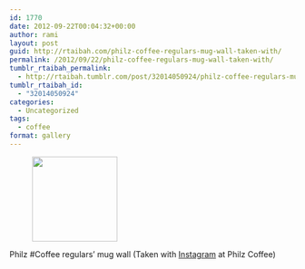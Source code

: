 ```yaml
---
id: 1770
date: 2012-09-22T00:04:32+00:00
author: rami
layout: post
guid: http://rtaibah.com/philz-coffee-regulars-mug-wall-taken-with/
permalink: /2012/09/22/philz-coffee-regulars-mug-wall-taken-with/
tumblr_rtaibah_permalink:
  - http://rtaibah.tumblr.com/post/32014050924/philz-coffee-regulars-mug-wall-taken-with
tumblr_rtaibah_id:
  - "32014050924"
categories:
  - Uncategorized
tags:
  - coffee
format: gallery
---
```

<div id='gallery-88' class='gallery galleryid-1770 gallery-columns-3 gallery-size-thumbnail'>
  <figure class='gallery-item'> 
  
  <div class='gallery-icon landscape'>
    <a href='http://139.59.20.41/2012/09/22/philz-coffee-regulars-mug-wall-taken-with/attachment/1771/'><img width="150" height="150" src="http://139.59.20.41/wp-content/uploads/2012/09/tumblr_maq5jkIQvq1qb4qlko1_1280-150x150.jpg" class="attachment-thumbnail size-thumbnail" alt="" srcset="http://139.59.20.41/wp-content/uploads/2012/09/tumblr_maq5jkIQvq1qb4qlko1_1280-150x150.jpg 150w, http://139.59.20.41/wp-content/uploads/2012/09/tumblr_maq5jkIQvq1qb4qlko1_1280-300x300.jpg 300w, http://139.59.20.41/wp-content/uploads/2012/09/tumblr_maq5jkIQvq1qb4qlko1_1280-100x100.jpg 100w, http://139.59.20.41/wp-content/uploads/2012/09/tumblr_maq5jkIQvq1qb4qlko1_1280.jpg 612w" sizes="100vw" /></a>
  </div></figure>
</div>

Philz #Coffee regulars&#8217; mug wall (Taken with [Instagram](http://instagram.com) at Philz Coffee)